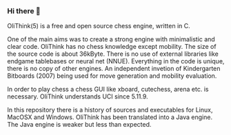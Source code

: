 ### Hi there 👋

OliThink(5) is a free and open source chess engine, written in C.

One of the main aims was to create a strong engine with minimalistic and clear code.
OliThink has no chess knowledge except mobility. The size of the source code is about 36kByte.
There is no use of external libraries like endgame tablebases or neural net (NNUE). Everything in the code is unique, there is no copy of other engines.
An independent invetion of Kindergarten Bitboards (2007) being used for move generation and mobility evaluation.

In order to play chess a chess GUI like xboard, cutechess, arena etc. is necessary. OliThink understands UCI since 5.11.9.

In this repository there is a history of sources and executables for Linux, MacOSX and Windows.
OliThink has been translated into a Java engine. The Java engine is weaker but less than expected.
